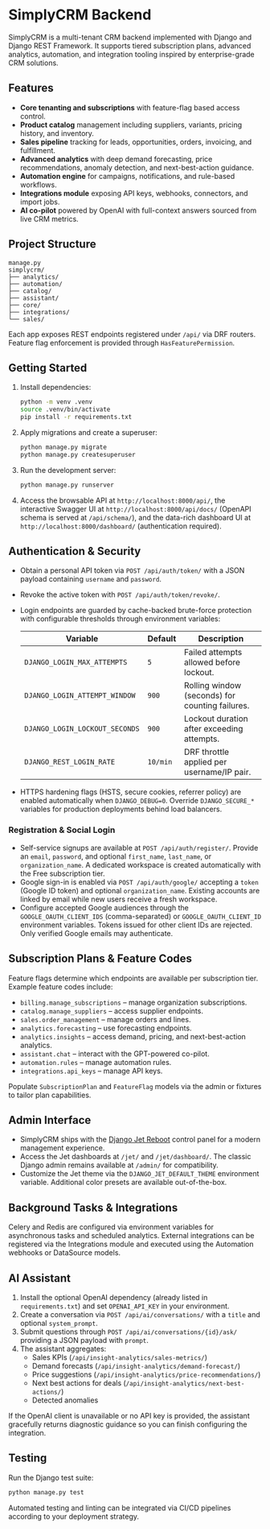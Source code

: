 # SimplyCRM Backend

SimplyCRM is a multi-tenant CRM backend implemented with Django and Django REST Framework. It supports tiered
subscription plans, advanced analytics, automation, and integration tooling inspired by enterprise-grade CRM solutions.

## Features

- **Core tenanting and subscriptions** with feature-flag based access control.
- **Product catalog** management including suppliers, variants, pricing history, and inventory.
- **Sales pipeline** tracking for leads, opportunities, orders, invoicing, and fulfillment.
- **Advanced analytics** with deep demand forecasting, price recommendations, anomaly detection, and next-best-action
  guidance.
- **Automation engine** for campaigns, notifications, and rule-based workflows.
- **Integrations module** exposing API keys, webhooks, connectors, and import jobs.
- **AI co-pilot** powered by OpenAI with full-context answers sourced from live CRM metrics.

## Project Structure

```
manage.py
simplycrm/
├── analytics/
├── automation/
├── catalog/
├── assistant/
├── core/
├── integrations/
└── sales/
```

Each app exposes REST endpoints registered under `/api/` via DRF routers. Feature flag enforcement is provided
through `HasFeaturePermission`.

## Getting Started

1. Install dependencies:

   ```bash
   python -m venv .venv
   source .venv/bin/activate
   pip install -r requirements.txt
   ```

2. Apply migrations and create a superuser:

   ```bash
   python manage.py migrate
   python manage.py createsuperuser
   ```

3. Run the development server:

   ```bash
   python manage.py runserver
   ```

4. Access the browsable API at `http://localhost:8000/api/`, the interactive Swagger UI
   at `http://localhost:8000/api/docs/` (OpenAPI schema is served at `/api/schema/`), and the data-rich dashboard UI
   at `http://localhost:8000/dashboard/` (authentication required).

## Authentication & Security

- Obtain a personal API token via `POST /api/auth/token/` with a JSON payload containing `username` and `password`.
- Revoke the active token with `POST /api/auth/token/revoke/`.
- Login endpoints are guarded by cache-backed brute-force protection with configurable thresholds through environment
  variables:

  | Variable | Default | Description |
    | --- | --- | --- |
  | `DJANGO_LOGIN_MAX_ATTEMPTS` | `5` | Failed attempts allowed before lockout. |
  | `DJANGO_LOGIN_ATTEMPT_WINDOW` | `900` | Rolling window (seconds) for counting failures. |
  | `DJANGO_LOGIN_LOCKOUT_SECONDS` | `900` | Lockout duration after exceeding attempts. |
  | `DJANGO_REST_LOGIN_RATE` | `10/min` | DRF throttle applied per username/IP pair. |

- HTTPS hardening flags (HSTS, secure cookies, referrer policy) are enabled automatically when `DJANGO_DEBUG=0`.
  Override `DJANGO_SECURE_*` variables for production deployments behind load balancers.

### Registration & Social Login

- Self-service signups are available at `POST /api/auth/register/`. Provide an `email`, `password`, and
  optional `first_name`, `last_name`, or `organization_name`. A dedicated workspace is created automatically with the
  Free subscription tier.
- Google sign-in is enabled via `POST /api/auth/google/` accepting a `token` (Google ID token) and
  optional `organization_name`. Existing accounts are linked by email while new users receive a fresh workspace.
- Configure accepted Google audiences through the `GOOGLE_OAUTH_CLIENT_IDS` (comma-separated)
  or `GOOGLE_OAUTH_CLIENT_ID` environment variables. Tokens issued for other client IDs are rejected. Only verified
  Google emails may authenticate.

## Subscription Plans & Feature Codes

Feature flags determine which endpoints are available per subscription tier. Example feature codes include:

- `billing.manage_subscriptions` – manage organization subscriptions.
- `catalog.manage_suppliers` – access supplier endpoints.
- `sales.order_management` – manage orders and lines.
- `analytics.forecasting` – use forecasting endpoints.
- `analytics.insights` – access demand, pricing, and next-best-action analytics.
- `assistant.chat` – interact with the GPT-powered co-pilot.
- `automation.rules` – manage automation rules.
- `integrations.api_keys` – manage API keys.

Populate `SubscriptionPlan` and `FeatureFlag` models via the admin or fixtures to tailor plan capabilities.

## Admin Interface

- SimplyCRM ships with the [Django Jet Reboot](https://github.com/geex-arts/django-jet-reboot) control panel for a
  modern management experience.
- Access the Jet dashboards at `/jet/` and `/jet/dashboard/`. The classic Django admin remains available at `/admin/`
  for compatibility.
- Customize the Jet theme via the `DJANGO_JET_DEFAULT_THEME` environment variable. Additional color presets are
  available out-of-the-box.

## Background Tasks & Integrations

Celery and Redis are configured via environment variables for asynchronous tasks and scheduled analytics. External
integrations can be registered via the Integrations module and executed using the Automation webhooks or DataSource
models.

## AI Assistant

1. Install the optional OpenAI dependency (already listed in `requirements.txt`) and set `OPENAI_API_KEY` in your
   environment.
2. Create a conversation via `POST /api/ai/conversations/` with a `title` and optional `system_prompt`.
3. Submit questions through `POST /api/ai/conversations/{id}/ask/` providing a JSON payload with `prompt`.
4. The assistant aggregates:
    - Sales KPIs (`/api/insight-analytics/sales-metrics/`)
    - Demand forecasts (`/api/insight-analytics/demand-forecast/`)
    - Price suggestions (`/api/insight-analytics/price-recommendations/`)
    - Next best actions for deals (`/api/insight-analytics/next-best-actions/`)
    - Detected anomalies

If the OpenAI client is unavailable or no API key is provided, the assistant gracefully returns diagnostic guidance so
you can finish configuring the integration.

## Testing

Run the Django test suite:

```bash
python manage.py test
```

Automated testing and linting can be integrated via CI/CD pipelines according to your deployment strategy.
